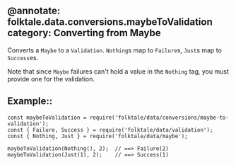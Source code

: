 @annotate: folktale.data.conversions.maybeToValidation
category: Converting from Maybe
---
Converts a `Maybe` to a `Validation`. `Nothing`s map to `Failure`s, `Just`s map
to `Success`es.

Note that since `Maybe` failures can't hold a value in the `Nothing` tag, you 
must provide one for the validation.

## Example::

    const maybeToValidation = require('folktale/data/conversions/maybe-to-validation');
    const { Failure, Success } = require('folktale/data/validation');
    const { Nothing, Just } = require('folktale/data/maybe');

    maybeToValidation(Nothing(), 2);  // ==> Failure(2)
    maybeToValidation(Just(1), 2);    // ==> Success(1)
